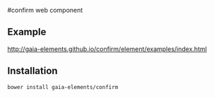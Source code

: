 #confirm web component

## Example

http://gaia-elements.github.io/confirm/element/examples/index.html

## Installation
```
bower install gaia-elements/confirm
```
